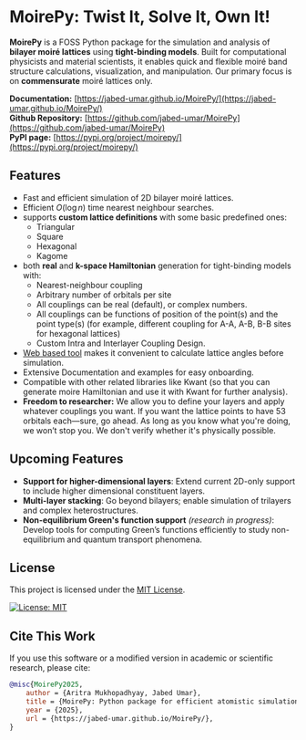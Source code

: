 # MoirePy: Twist It, Solve It, Own It!

**MoirePy** is a FOSS Python package for the simulation and analysis of **bilayer moiré lattices** using **tight-binding models**. Built for computational physicists and material scientists, it enables quick and flexible moiré band structure calculations, visualization, and manipulation. Our primary focus is on **commensurate** moiré lattices only.


**Documentation:** [https://jabed-umar.github.io/MoirePy/](https://jabed-umar.github.io/MoirePy/)<br>
**Github Repository:** [https://github.com/jabed-umar/MoirePy](https://github.com/jabed-umar/MoirePy)<br>
**PyPI page:** [https://pypi.org/project/moirepy/](https://pypi.org/project/moirepy/)

## Features

- Fast and efficient simulation of 2D bilayer moiré lattices.
- Efficient $O(\log n)$ time nearest neighbour searches.
- supports **custom lattice definitions** with some basic predefined ones:
    - Triangular
    - Square
    - Hexagonal
    - Kagome
- both **real** and **k-space Hamiltonian** generation for tight-binding models with:
    - Nearest-neighbour coupling
    <!-- - Nth nearest-neighbour coupling -->
    - Arbitrary number of orbitals per site
    - All couplings can be real (default), or complex numbers.
    - All couplings can be functions of position of the point(s) and the point type(s) (for example, different coupling for A-A, A-B, B-B sites for hexagonal lattices)
    - Custom Intra and Interlayer Coupling Design.
- [Web based tool](https://jabed-umar.github.io/MoirePy/theory/avc/) makes it convenient to calculate lattice angles before simulation.
- Extensive Documentation and examples for easy onboarding.
- Compatible with other related libraries like Kwant (so that you can generate moire Hamiltonian and use it with Kwant for further analysis).
- **Freedom to researcher:** We allow you to define your layers and apply whatever couplings you want. If you want the lattice points to have 53 orbitals each—sure, go ahead. As long as you know what you're doing, we won’t stop you. We don't verify whether it's physically possible.

## Upcoming Features

- **Support for higher-dimensional layers**: Extend current 2D-only support to include higher dimensional constituent layers.
- **Multi-layer stacking**: Go beyond bilayers; enable simulation of trilayers and complex heterostructures.
- **Non-equilibrium Green's function support** *(research in progress)*: Develop tools for computing Green’s functions efficiently to study non-equilibrium and quantum transport phenomena.

## License

This project is licensed under the [MIT License](https://opensource.org/licenses/MIT).

[![License: MIT](https://img.shields.io/badge/License-MIT-yellow.svg)](https://opensource.org/licenses/MIT)



## Cite This Work

If you use this software or a modified version in academic or scientific research, please cite:

```BibTeX
@misc{MoirePy2025,
	author = {Aritra Mukhopadhyay, Jabed Umar},
	title = {MoirePy: Python package for efficient atomistic simulation of moiré lattices},
	year = {2025},
	url = {https://jabed-umar.github.io/MoirePy/},
}
```
